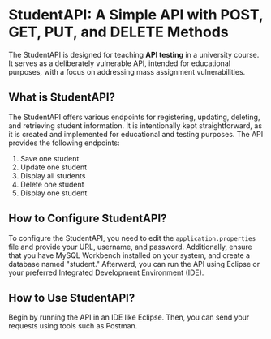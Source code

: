 # StudentAPI: A Simple API with POST, GET, PUT, and DELETE Methods

The StudentAPI is designed for teaching **API testing** in a university course. It serves as a deliberately vulnerable API, intended for educational purposes, with a focus on addressing mass assignment vulnerabilities.

## What is StudentAPI?
The StudentAPI offers various endpoints for registering, updating, deleting, and retrieving student information. It is intentionally kept straightforward, as it is created and implemented for educational and testing purposes. The API provides the following endpoints:

1. Save one student
2. Update one student
3. Display all students
4. Delete one student
5. Display one student

## How to Configure StudentAPI?
To configure the StudentAPI, you need to edit the `application.properties` file and provide your URL, username, and password. Additionally, ensure that you have MySQL Workbench installed on your system, and create a database named "student." Afterward, you can run the API using Eclipse or your preferred Integrated Development Environment (IDE).

## How to Use StudentAPI?
Begin by running the API in an IDE like Eclipse. Then, you can send your requests using tools such as Postman.

